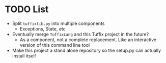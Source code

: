 # TODO List

- Split `tuffixlib.py` into multiple components
  * Exceptions, State, etc
- Eventually merge `TuffixLang` and this Tuffix project in the future?
  - As a component, not a complete replacement. Like an interactive version of this command line tool
- Make this project a stand alone repository so the setup.py can actually install itself
